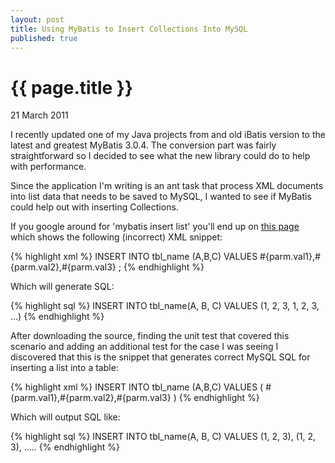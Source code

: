 ```yaml
---
layout: post 
title: Using MyBatis to Insert Collections Into MySQL
published: true
---
```


# {{ page.title }}

<p class="postdate">21 March 2011</p>

I recently updated one of my Java projects from and old iBatis version to the latest and greatest MyBatis 3.0.4.  The conversion part was fairly straightforward so I decided to see what the new library could do to help with performance.

Since the application I'm writing is an ant task that process XML documents into list data that needs to be saved to MySQL, I wanted to see if MyBatis could help out with inserting Collections.

If you google around for 'mybatis insert list' you'll end up on [this page](http://groups.google.com/group/mybatis-user/browse_thread/thread/b81c654041037384/22c448fca4b1c860?pli=1) which shows the following (incorrect) XML snippet:

{% highlight xml %}
INSERT INTO tbl_name (A,B,C) VALUES 
<foreach collection="_parameter" item="parm" open="(" close=")" separator=",">
	#{parm.val1},#{parm.val2},#{parm.val3}
</foreach>;
{% endhighlight %}

Which will generate SQL:

{% highlight sql %}
INSERT INTO tbl_name(A, B, C) VALUES (1, 2, 3, 1, 2, 3, ...)
{% endhighlight %}

After downloading the source, finding the unit test that covered this scenario and adding an additional test for the case I was seeing I discovered that this is the snippet that generates correct MySQL SQL for inserting a list into a table:

{% highlight xml %}
<insert id="insertList" useGeneratedKeys="true" parameterType="java.util.List">
	INSERT INTO tbl_name (A,B,C) VALUES (
	<foreach collection="_parameter" item="parm" open="" close="" separator="),()">
		#{parm.val1},#{parm.val2},#{parm.val3}
	</foreach>
</insert>
)
{% endhighlight %}

Which will output SQL like:

{% highlight sql %}
INSERT INTO tbl_name(A, B, C) VALUES (1, 2, 3), (1, 2, 3), .....
{% endhighlight %}
